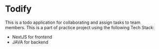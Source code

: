 # Todify
This is a todo application for collaborating and assign tasks to team members. This is a part of practice project using the following Tech Stack:

- NextJS for frontend
- JAVA for backend

